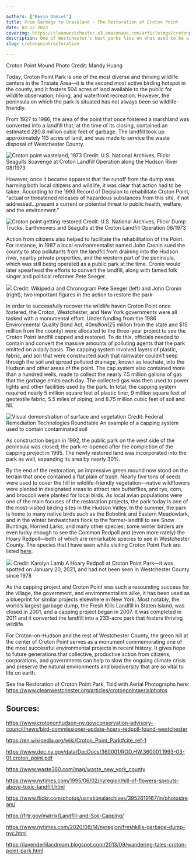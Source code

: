 ```yaml
---

authors: ["Kevin Daniel"]
title: From Garbage to Grassland - The Restoration of Croton Point
date: 02-12-2023
coverimg: https://cleanwestchester.s3.amazonaws.com/articleimgs/crotonpointrestoration-6.jpg
description: One of Westchester's best parks lies on what used to be a landfill. Here's how the transition was made.
slug: crotonpointrestoration

---
```

Croton Point Mound
Photo Credit: Mandy Huang



Today, Croton Point Park is one of the most diverse and thriving wildlife centers in the Tristate Area—it is the second most active birding hotspot in the county, and it fosters 504 acres of land available to the public for wildlife observation, hiking, and waterfront recreation. However, the peninsula on which the park is situated has not always been so wildlife-friendly.

From 1927 to 1986, the area of the point that once fostered a marshland was converted into a landfill that, at the time of its closing, contained an estimated 280.8 million cubic feet of garbage. The landfill took up approximately 113 acres of land, and was made to service the waste disposal of Westchester County.

![Croton point wasteland, 1973](https://cleanwestchester.s3.amazonaws.com/articleimgs/crotonpointrestoration-5.jpg)
Credit: U.S. National Archives, Flickr
Seagulls Scavenge at Croton Landfill Operation along the Hudson River 08/1973

However, once it became apparent that the runoff from the dump was harming both local citizens and wildlife, it was clear that action had to be taken. According to the 1993 Record of Decision to rehabilitate Croton Point, “actual or threatened releases of hazardous substances from this site, if not addressed…present a current or potential threat to public health, welfare, and the environment.”

![Croton point getting restored](https://cleanwestchester.s3.amazonaws.com/articleimgs/crotonpointrestoration-4.jpg)
Credit: U.S. National Archives, Flickr
Dump Trucks, Earthmovers and Seagulls at the Croton Landfill Operation 08/1973

Action from citizens also helped to facilitate the rehabilitation of the Point. For instance, in 1987 a local environmentalist named John Cronin sued the county to stop pollutants from the landfill from draining into the Hudson river, nearby private properties, and the western part of the peninsula, which was still being operated as a public park at the time. Cronin would later spearhead the efforts to convert the landfill, along with famed folk singer and political reformer Pete Seeger.


![](https://cleanwestchester.s3.amazonaws.com/articleimgs/crotonpointrestoration-3.jpg)
Credit: Wikipedia and Chronogram
Pete Seeger (left) and John Cronin (right), two important figures in the action to restore the park

In order to successfully recover the wildlife haven Croton Point once fostered, the Croton, Westchester, and New York governments were all tasked with a monumental effort. Under funding from the 1986 Environmental Quality Bond Act, $40 million ($25 million from the state and $15 million from the county) were allocated to the three-year project to see the Croton Point landfill capped and restored. To do this, officials needed to contain and convert the massive amounts of polluting agents that the park emitted on a daily basis. The capping system involved layers of plastic, fabric, and soil that were constructed such that rainwater couldn’t seep through the soil and spread polluted drainage, known as leachate, into the Hudson and other areas of the point. The cap system also contained more than a hundred wells, made to collect the nearly 7.5 million gallons of gas that the garbage emits each day. The collected gas was then used to power lights and other facilities used by the park. In total, the capping system required nearly 5 million square feet of plastic liner, 9 million square feet of geotextile fabric, 5.5 miles of piping, and 8.75 million cubic feet of soil and fill.


![Visual demonstration of surface and vegetation](https://cleanwestchester.s3.amazonaws.com/articleimgs/crotonpointrestoration-2.jpg)
Credit: Federal Remediation Technologies Roundtable
An example of a capping system used to contain contaminated soil

As construction began in 1992, the public park on the west side of the peninsula was closed; the park re-opened after the completion of the capping project in 1995. The newly restored land was incorporated into the park as well, expanding its area by nearly 30%.

By the end of the restoration, an impressive green mound now stood on the terrain that once contained a flat plain of trash. Nearly five tons of seeds were used to cover the hill in wildlife-friendly vegetation—native wildflowers were planted in designated areas to attract rare butterflies, and rye, corn, and broccoli were planted for local birds. As local avian populations were one of the main focuses of the restoration projects, the park today is one of the most-visited birding sites in the Hudson Valley. In the summer, the park is home to many native birds such as the Bobolink and Eastern Meadowlark, and in the winter birdwatchers flock to the former-landfill to see Snow Buntings, Horned Larks, and many other species; some winter birders are even lucky enough to see the Common Redpoll and (even more rarely) the Hoary Redpoll—both of which are remarkable species to see in Westchester County. The species that I have seen while visiting Croton Point Park are listed [here](https://drive.google.com/file/d/1gaIfPoV6yNmX01K2WiNlSOOlLhqL-LAR/view).

![](https://cleanwestchester.s3.amazonaws.com/articleimgs/crotonpointrestoration-1.jpg)
Credit: Karolyn Lamb
A Hoary Redpoll at Croton Point Park—it was spotted on January 20, 2021, and had not been seen in Westchester County since 1978

As the capping project and Croton Point was such a resounding success for the village, the government, and environmentalists alike, it has been used as a blueprint for similar projects elsewhere in New York. Most notably, the world’s largest garbage dump, the Fresh Kills Landfill in Staten Island, was closed in 2001, and a capping project began in 2007. It was completed in 2011 and it converted the landfill into a 233-acre park that fosters thriving wildlife.

For Croton-on-Hudson and the rest of Westchester County, the green hill at the center of Croton Point serves as a monument commemorating one of the most successful environmental projects in recent history. It gives hope to future generations that collective, productive action from citizens, corporations, and governments can help to slow the ongoing climate crisis and preserve the natural environments and biodiversity that are so vital to life on earth.

See the Restoration of Croton Point Park, Told with Aerial Photographs here: https://www.cleanwestchester.org/articles/crotonpointaerialphotos

## Sources:

https://www.crotononhudson-ny.gov/conservation-advisory-council/news/bird-commissioner-update-hoary-redpoll-found-westchester

https://en.wikipedia.org/wiki/Croton_Point_Park#cite_ref-1

https://www.dec.ny.gov/data/DecDocs/360001/ROD.HW.360001.1993-03-01.croton_point.pdf

https://www.waste360.com/mag/waste_new_york_county

https://www.nytimes.com/1995/06/02/nyregion/hill-of-flowers-sprouts-above-toxic-landfill.html

https://www.flickr.com/photos/usnationalarchives/3952619167/in/photostream/

https://frtr.gov/matrix/Landfill-and-Soil-Capping/

https://www.nytimes.com/2020/08/14/nyregion/freshkills-garbage-dump-nyc.html

https://lavenderlilacdream.blogspot.com/2013/09/wandering-tales-croton-point-park.html

